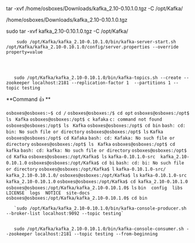  tar -xvf /home/osboxes/Downloads/kafka_2.10-0.10.1.0.tgz  -C /opt/Kafka/

/home/osboxes/Downloads/kafka_2.10-0.10.1.0.tgz


sudo tar -xvf kafka_2.10-0.10.1.0.tgz -C /opt/Kafka/

        sudo /opt/Kafka/kafka_2.10-0.10.1.0/bin/kafka-server-start.sh /opt/Kafka/kafka_2.10-0.10.1.0/config/server.properties --override property=value




       sudo /opt/Kafka/kafka_2.10-0.10.1.0/bin/kafka-topics.sh --create --zookeeper localhost:2181 --replication-factor 1  --partitions 1 --topic testing


**Command :+1: **

`osboxes@osboxes:~$ cd /`
`osboxes@osboxes:/$ cd opt`
`osboxes@osboxes:/opt$ ls `
`Kafka`
`osboxes@osboxes:/opt$ c kafaka`
`c: command not found`
`osboxes@osboxes:/opt$ ls `
`Kafka`
`osboxes@osboxes:/opt$ cd bin`
`bash: cd: bin: No such file or directory`
`osboxes@osboxes:/opt$ ls`
`Kafka`
`osboxes@osboxes:/opt$ cd Kafaka`
`bash: cd: Kafaka: No such file or directory`
`osboxes@osboxes:/opt$ ls `
`Kafka`
`osboxes@osboxes:/opt$ cd kafka`
`bash: cd: kafka: No such file or directory`
`osboxes@osboxes:/opt$ cd Kafka`
`osboxes@osboxes:/opt/Kafka$ ls`
`kafka-0.10.1.0-src  kafka_2.10-0.10.1.0`
`osboxes@osboxes:/opt/Kafka$ cd bi`
`bash: cd: bi: No such file or directory`
`osboxes@osboxes:/opt/Kafka$ l`
`kafka-0.10.1.0-src/  kafka_2.10-0.10.1.0/`
`osboxes@osboxes:/opt/Kafka$ ls`
`kafka-0.10.1.0-src  kafka_2.10-0.10.1.0`
`osboxes@osboxes:/opt/Kafka$ cd kafka_2.10-0.10.1.0`
`osboxes@osboxes:/opt/Kafka/kafka_2.10-0.10.1.0$ ls`
`bin  config  libs  LICENSE  logs  NOTICE  site-docs`
`osboxes@osboxes:/opt/Kafka/kafka_2.10-0.10.1.0$ cd bin`

       `sudo /opt/Kafka/kafka_2.10-0.10.1.0/bin/kafka-console-producer.sh --broker-list localhost:9092 --topic testing`


       sudo /opt/Kafka/kafka_2.10-0.10.1.0/bin/kafka-console-consumer.sh --zookeeper localhost:2181 --topic testing --from-beginning

